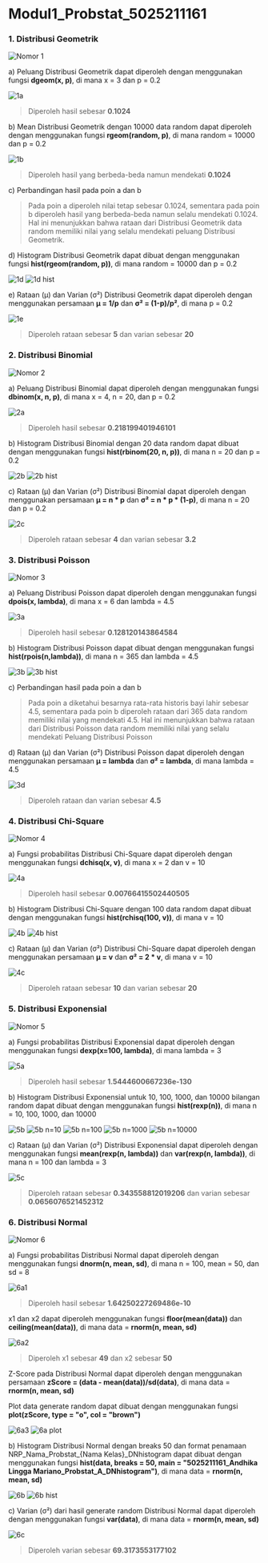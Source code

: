 # Modul1_Probstat_5025211161

### **1. Distribusi Geometrik**
![Nomor 1](https://user-images.githubusercontent.com/90295688/195259953-dedbd821-323a-4cbf-8fca-6f750d1e4aa9.png)

a) Peluang Distribusi Geometrik dapat diperoleh dengan menggunakan fungsi **dgeom(x, p)**, di mana x = 3 dan p = 0.2

![1a](https://user-images.githubusercontent.com/90295688/195260479-45fe9626-89a0-433a-b193-9570458f0247.png)

>Diperoleh hasil sebesar **0.1024**

b) Mean Distribusi Geometrik dengan 10000 data random dapat diperoleh dengan menggunakan fungsi **rgeom(random, p)**, di mana random = 10000 dan p = 0.2

![1b](https://user-images.githubusercontent.com/90295688/195261158-2bb0214d-568f-4598-9f34-ffdac474bf52.png)

>Diperoleh hasil yang berbeda-beda namun mendekati **0.1024**

c) Perbandingan hasil pada poin a dan b

>Pada poin a diperoleh nilai tetap sebesar 0.1024, sementara pada poin b diperoleh hasil yang berbeda-beda namun selalu mendekati 0.1024. Hal ini menunjukkan bahwa rataan dari Distribusi Geometrik data random memiliki nilai yang selalu mendekati peluang Distribusi Geometrik.

d) Histogram Distribusi Geometrik dapat dibuat dengan menggunakan fungsi **hist(rgeom(random, p))**, di mana random = 10000 dan p = 0.2

![1d](https://user-images.githubusercontent.com/90295688/195261620-4d3f633d-72a0-4e6c-a451-64fced78401a.png)
![1d hist](https://user-images.githubusercontent.com/90295688/195261623-85ddf020-1313-4400-8615-c1542d418aad.png)

e) Rataan (μ) dan Varian (σ²) Distribusi Geometrik dapat diperoleh dengan menggunakan persamaan **μ = 1/p** dan **σ² = (1-p)/p²**, di mana p = 0.2

![1e](https://user-images.githubusercontent.com/90295688/195262908-f3dcb4cd-fbb2-4c67-b78d-b7a152a14091.png)

>Diperoleh rataan sebesar **5** dan varian sebesar **20** 

### **2. Distribusi Binomial**
![Nomor 2](https://user-images.githubusercontent.com/90295688/195263617-36bbd2b3-99ce-461f-a243-911894c5692d.png)

a) Peluang Distribusi Binomial dapat diperoleh dengan menggunakan fungsi **dbinom(x, n, p)**, di mana x = 4, n = 20, dan p = 0.2

![2a](https://user-images.githubusercontent.com/90295688/195263884-62ebb40b-a48d-4186-b3cf-6943287143ee.png)

>Diperoleh hasil sebesar **0.218199401946101**

b) Histogram Distribusi Binomial dengan 20 data random dapat dibuat dengan menggunakan fungsi **hist(rbinom(20, n, p))**, di mana n = 20 dan p = 0.2

![2b](https://user-images.githubusercontent.com/90295688/195264509-d470f79d-d1a7-40e6-bdab-ed7c5ef81044.png)
![2b hist](https://user-images.githubusercontent.com/90295688/195264506-73d809d5-ddb1-4a54-9dc7-010607995a79.png)

c) Rataan (μ) dan Varian (σ²) Distribusi Binomial dapat diperoleh dengan menggunakan persamaan **μ = n * p** dan **σ² = n * p * (1-p)**, di mana n = 20 dan p = 0.2

![2c](https://user-images.githubusercontent.com/90295688/195265346-e71d0aa9-4aea-49b6-a43a-dab438673315.png)

>Diperoleh rataan sebesar **4** dan varian sebesar **3.2**

### **3. Distribusi Poisson**
![Nomor 3](https://user-images.githubusercontent.com/90295688/195265617-07ed64a1-9873-43af-9c6d-3570daa69b4f.png)

a) Peluang Distribusi Poisson dapat diperoleh dengan menggunakan fungsi **dpois(x, lambda)**, di mana x = 6 dan lambda = 4.5

![3a](https://user-images.githubusercontent.com/90295688/195266206-40bf5675-057e-4684-b92d-d461f68deaea.png)

>Diperoleh hasil sebesar **0.128120143864584**

b) Histogram Distribusi Poisson dapat dibuat dengan menggunakan fungsi **hist(rpois(n,lambda))**, di mana n = 365 dan lambda = 4.5

![3b](https://user-images.githubusercontent.com/90295688/195267261-452c3a2b-dc3b-4a2c-9e0a-7329797867cc.png)
![3b hist](https://user-images.githubusercontent.com/90295688/195267256-4dba6045-2a06-4081-b72f-251176a436c0.png)

c) Perbandingan hasil pada poin a dan b

>Pada poin a diketahui besarnya rata-rata historis bayi lahir sebesar 4.5, sementara pada poin b diperoleh rataan dari 365 data random memiliki nilai yang mendekati 4.5. Hal ini menunjukkan bahwa rataan dari Distribusi Poisson data random memiliki nilai yang selalu mendekati Peluang Distribusi Poisson

d) Rataan (μ) dan Varian (σ²) Distribusi Poisson dapat diperoleh dengan menggunakan persamaan **μ = lambda** dan **σ² = lambda**, di mana lambda = 4.5

![3d](https://user-images.githubusercontent.com/90295688/195267651-ebf6ee7c-d42a-4f30-b072-132056ae93e5.png)

>Diperoleh rataan dan varian sebesar **4.5**

### **4. Distribusi Chi-Square**
![Nomor 4](https://user-images.githubusercontent.com/90295688/195267762-153550a0-b3c8-4d49-a3c0-24d54962bee7.png)

a) Fungsi probabilitas Distribusi Chi-Square dapat diperoleh dengan menggunakan fungsi **dchisq(x, v)**, di mana x = 2 dan v = 10

![4a](https://user-images.githubusercontent.com/90295688/195268163-fc2c82be-6075-4779-a204-78d28bb222ca.png)

>Diperoleh hasil sebesar **0.00766415502440505**

b) Histogram Distribusi Chi-Square dengan 100 data random dapat dibuat dengan menggunakan fungsi **hist(rchisq(100, v))**, di mana v = 10

![4b](https://user-images.githubusercontent.com/90295688/195268764-6268d81d-a9aa-483c-bd73-d87a7f147d36.png)
![4b hist](https://user-images.githubusercontent.com/90295688/195268768-1d7a126f-2354-4b85-a5ff-c2333c05da40.png)

c) Rataan (μ) dan Varian (σ²) Distribusi Chi-Square dapat diperoleh dengan menggunakan persamaan **μ = v** dan **σ² = 2 * v**, di mana v = 10

![4c](https://user-images.githubusercontent.com/90295688/195269013-bcbd85a0-f0be-4cab-8c78-466193a259e4.png)

>Diperoleh rataan sebesar **10** dan varian sebesar **20**

### **5. Distribusi Exponensial**
![Nomor 5](https://user-images.githubusercontent.com/90295688/195269162-ac35efa7-51d2-4252-99e8-a29e3dbfb3bc.png)

a) Fungsi probabilitas Distribusi Exponensial dapat diperoleh dengan menggunakan fungsi **dexp(x=100, lambda)**, di mana lambda = 3

![5a](https://user-images.githubusercontent.com/90295688/195269755-00718683-0783-4839-91ca-192457ebd08f.png)

>Diperoleh hasil sebesar **1.5444600667236e-130**

b) Histogram Distribusi Exponensial untuk 10, 100, 1000, dan 10000 bilangan random dapat dibuat dengan menggunakan fungsi **hist(rexp(n))**, di mana n = 10, 100, 1000, dan 10000

![5b](https://user-images.githubusercontent.com/90295688/195270231-ddf39ef2-9875-48fd-8768-93c9260e6cd6.png)
![5b n=10](https://user-images.githubusercontent.com/90295688/195270236-d169dc9b-8643-4a9d-ad11-287796828474.png)
![5b n=100](https://user-images.githubusercontent.com/90295688/195270239-17a5d45b-98ee-47a5-b185-6f2247d2bd06.png)
![5b n=1000](https://user-images.githubusercontent.com/90295688/195270243-08938a4d-db47-4025-b4bc-003f9063fa2c.png)
![5b n=10000](https://user-images.githubusercontent.com/90295688/195270247-866ce435-d6ab-4c40-973d-b8fe97449064.png)

c) Rataan (μ) dan Varian (σ²) Distribusi Exponensial dapat diperoleh dengan menggunakan fungsi **mean(rexp(n, lambda))** dan **var(rexp(n, lambda))**, di mana n = 100 dan lambda = 3

![5c](https://user-images.githubusercontent.com/90295688/195270824-b0ad0bce-08dd-47b1-b48c-38041426c7ad.png)

>Diperoleh rataan sebesar **0.343558812019206** dan varian sebesar **0.0656076521452312**

### **6. Distribusi Normal**
![Nomor 6](https://user-images.githubusercontent.com/90295688/195271041-7113d5a1-62c5-4a3f-9f8e-4183253abdef.png)

a) Fungsi probabilitas Distribusi Normal dapat diperoleh dengan menggunakan fungsi **dnorm(n, mean, sd)**, di mana n = 100, mean = 50, dan sd = 8

![6a1](https://user-images.githubusercontent.com/90295688/195273385-ea150d5e-909f-43d0-9ba5-11b114c5a779.png)

>Diperoleh hasil sebesar **1.64250227269486e-10**

x1 dan x2 dapat diperoleh menggunakan fungsi **floor(mean(data))** dan **ceiling(mean(data))**, di mana data = **rnorm(n, mean, sd)**

![6a2](https://user-images.githubusercontent.com/90295688/195273395-8a7c205c-0892-45b8-96e7-a44debbd50ef.png)

>Diperoleh x1 sebesar **49** dan x2 sebesar **50**

Z-Score pada Distribusi Normal dapat diperoleh dengan menggunakan persamaan **zScore = (data - mean(data))/sd(data)**, di mana data = **rnorm(n, mean, sd)**

Plot data generate random dapat dibuat dengan menggunakan fungsi **plot(zScore, type = "o", col = "brown")**

![6a3](https://user-images.githubusercontent.com/90295688/195273315-8605c494-0cad-4d56-8427-7cda95b94006.png)
![6a plot](https://user-images.githubusercontent.com/90295688/195273317-ecef8a07-e74a-4725-85d7-22c122338dd5.png)

b) Histogram Distribusi Normal dengan breaks 50 dan format penamaan NRP_Nama_Probstat_{Nama Kelas}\_DNhistogram dapat dibuat dengan menggunakan fungsi **hist(data, breaks = 50, main = "5025211161_Andhika Lingga Mariano_Probstat_A_DNhistogram")**, di mana data = **rnorm(n, mean, sd)**

![6b](https://user-images.githubusercontent.com/90295688/195273949-65a26d27-9d49-4792-82a0-29c0d8e33804.png)
![6b hist](https://user-images.githubusercontent.com/90295688/195273951-1fa10b2b-d26d-4500-9bc2-7d8784f00fb9.png)

c) Varian (σ²) dari hasil generate random Distribusi Normal dapat diperoleh dengan menggunakan fungsi **var(data)**, di mana data = **rnorm(n, mean, sd)**

![6c](https://user-images.githubusercontent.com/90295688/195274275-1c0da004-13e9-4617-9ec2-aa4b686f6f5e.png)

>Diperoleh varian sebesar **69.3173553177102**

